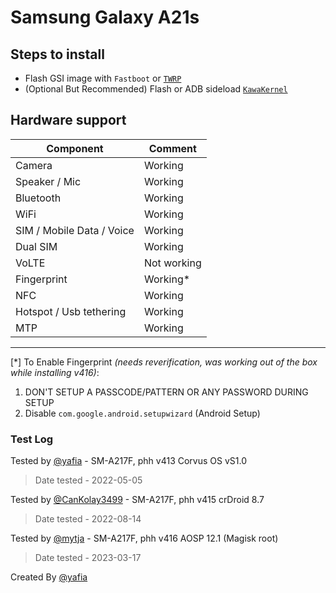 # Samsung Galaxy A21s

## Steps to install

* Flash GSI image with `Fastboot` or [`TWRP`](https://github.com/DozNaka/android_device_samsung_a21s)
* (Optional But Recommended) Flash or ADB sideload [`KawaKernel`](https://github.com/DozNaka/KawaKernel-A217X/releases/download/KawaKernel-v1.3.1/KawaKernel-A217X-GSI.zip)
## Hardware support

| Component                 |      Comment                                              |
|---------------------------|-----------------------------------------------------------|
| Camera                    | Working                                                   |
| Speaker / Mic             | Working                                                   |
| Bluetooth                 | Working                                                   |
| WiFi                      | Working                                                   |
| SIM / Mobile Data / Voice | Working                                                   |
| Dual SIM                  | Working                                                   |    
| VoLTE                     | Not working                                               |
| Fingerprint               | Working*                                               |
| NFC                       | Working                                                   |
| Hotspot / Usb tethering   | Working                                                   |
| MTP                       | Working                                                   |
---


[\*] To Enable Fingerprint _(needs reverification, was working out of the box while installing v416)_:
1. DON'T SETUP A PASSCODE/PATTERN OR ANY PASSWORD DURING SETUP
2. Disable `com.google.android.setupwizard` (Android Setup)

### Test Log
Tested by [@yafia](https://github.com/yafia) - SM-A217F, phh v413 Corvus OS vS1.0

> Date tested - 2022-05-05

Tested by [@CanKolay3499](https://github.com/CanKolay3499) - SM-A217F, phh v415 crDroid 8.7

> Date tested - 2022-08-14

Tested by [@mytja](https://github.com/mytja)  - SM-A217F, phh v416 AOSP 12.1 (Magisk root)

> Date tested - 2023-03-17

Created By [@yafia](https://github.com/yafia)
